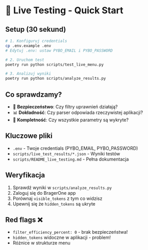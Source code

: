 # 🚀 Live Testing - Quick Start

## Setup (30 sekund)

```bash
# 1. Konfiguruj credentials
cp .env.example .env
# Edytuj .env: ustaw PYBO_EMAIL i PYBO_PASSWORD

# 2. Uruchom test
poetry run python scripts/test_live_menu.py

# 3. Analizuj wyniki
poetry run python scripts/analyze_results.py
```

## Co sprawdzamy?

- 🔐 **Bezpieczeństwo**: Czy filtry uprawnień działają?
- 📊 **Dokładność**: Czy parser odpowiada rzeczywistej aplikacji?
- 🎯 **Kompletność**: Czy wszystkie parametry są wykryte?

## Kluczowe pliki

- `.env` - Twoje credentials (PYBO_EMAIL, PYBO_PASSWORD)
- `scripts/live_test_results/*.json` - Wyniki testów
- `scripts/README_live_testing.md` - Pełna dokumentacja

## Weryfikacja

1. Sprawdź wyniki w `scripts/analyze_results.py`
2. Zaloguj się do BragerOne app
3. Porównaj `visible_tokens` z tym co widzisz
4. Upewnij się że `hidden_tokens` są ukryte

## Red flags ❌

- `filter_efficiency_percent: 0` - brak bezpieczeństwa!
- `hidden_tokens` widoczne w aplikacji - problem!
- Różnice w strukturze menu